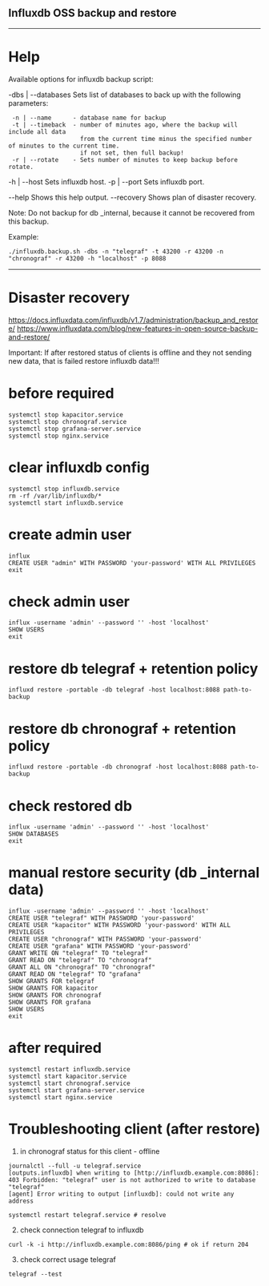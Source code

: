 ## Influxdb OSS backup and restore

---

# Help

Available options for influxdb backup script:

 -dbs | --databases   Sets list of databases to back up with the following parameters:

     -n | --name      - database name for backup
     -t | --timeback  - number of minutes ago, where the backup will include all data
                        from the current time minus the specified number of minutes to the current time.
                        if not set, then full backup!
     -r | --rotate    - Sets number of minutes to keep backup before rotate.

 -h | --host            Sets influxdb host.
 -p | --port            Sets influxdb port.

 --help                 Shows this help output.
 --recovery             Shows plan of disaster recovery.

Note: Do not backup for db _internal, because it cannot be recovered from this backup.

 Example: 
 ```console
 ./influxdb.backup.sh -dbs -n "telegraf" -t 43200 -r 43200 -n "chronograf" -r 43200 -h "localhost" -p 8088
```

---

# Disaster recovery
https://docs.influxdata.com/influxdb/v1.7/administration/backup_and_restore/
https://www.influxdata.com/blog/new-features-in-open-source-backup-and-restore/

Important: If after restored status of clients is offline and they not sending new data, that is failed restore influxdb data!!!

# before required
```
systemctl stop kapacitor.service
systemctl stop chronograf.service
systemctl stop grafana-server.service
systemctl stop nginx.service
```
# clear influxdb config
```
systemctl stop influxdb.service
rm -rf /var/lib/influxdb/*
systemctl start influxdb.service
```

# create admin user
```
influx
CREATE USER "admin" WITH PASSWORD 'your-password' WITH ALL PRIVILEGES
exit
```

# check admin user
```
influx -username 'admin' --password '' -host 'localhost'
SHOW USERS
exit
```
# restore db telegraf + retention policy
```
influxd restore -portable -db telegraf -host localhost:8088 path-to-backup
```

# restore db chronograf + retention policy
```
influxd restore -portable -db chronograf -host localhost:8088 path-to-backup
```

# check restored db
```
influx -username 'admin' --password '' -host 'localhost'
SHOW DATABASES
exit
```

# manual restore security (db _internal data)
```
influx -username 'admin' --password '' -host 'localhost'
CREATE USER "telegraf" WITH PASSWORD 'your-password'
CREATE USER "kapacitor" WITH PASSWORD 'your-password' WITH ALL PRIVILEGES
CREATE USER "chronograf" WITH PASSWORD 'your-password'
CREATE USER "grafana" WITH PASSWORD 'your-password'
GRANT WRITE ON "telegraf" TO "telegraf"
GRANT READ ON "telegraf" TO "chronograf"
GRANT ALL ON "chronograf" TO "chronograf"
GRANT READ ON "telegraf" TO "grafana"
SHOW GRANTS FOR telegraf
SHOW GRANTS FOR kapacitor
SHOW GRANTS FOR chronograf
SHOW GRANTS FOR grafana
SHOW USERS
exit
```

# after required
```
systemctl restart influxdb.service
systemctl start kapacitor.service
systemctl start chronograf.service
systemctl start grafana-server.service
systemctl start nginx.service
```

# Troubleshooting client (after restore)

1. in chronograf status for this client - offline
```
journalctl --full -u telegraf.service
[outputs.influxdb] when writing to [http://influxdb.example.com:8086]: 403 Forbidden: "telegraf" user is not authorized to write to database "telegraf"
[agent] Error writing to output [influxdb]: could not write any address

systemctl restart telegraf.service # resolve
```
2. check connection telegraf to influxdb
```
curl -k -i http://influxdb.example.com:8086/ping # ok if return 204
```

3. check correct usage telegraf
```
telegraf --test
```
